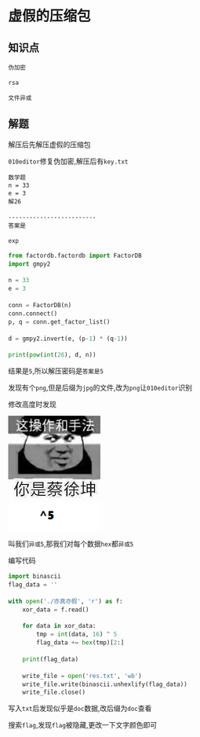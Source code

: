 # 虚假的压缩包

## 知识点

`伪加密`

`rsa`

`文件异或`

## 解题

解压后先解压虚假的压缩包

`010editor`修复伪加密,解压后有`key.txt`

```
数学题
n = 33
e = 3
解26

-------------------------
答案是
```

`exp`

```python
from factordb.factordb import FactorDB
import gmpy2

n = 33
e = 3

conn = FactorDB(n)
conn.connect()
p, q = conn.get_factor_list()

d = gmpy2.invert(e, (p-1) * (q-1))

print(pow(int(26), d, n))
```

结果是`5`,所以解压密码是`答案是5`

发现有个`png`,但是后缀为`jpg`的文件,改为`png`让`010editor`识别

修改高度时发现

![image-20231128222113951](./img/62-1.png)

叫我们`异或5`,那我们对每个数据`hex`都`异或5`

编写代码

```python
import binascii
flag_data = ''

with open('./亦真亦假', 'r') as f:
    xor_data = f.read()
    
    for data in xor_data:
        tmp = int(data, 16) ^ 5
        flag_data += hex(tmp)[2:]
        
    print(flag_data)
    
    write_file = open('res.txt', 'wb')
    write_file.write(binascii.unhexlify(flag_data))
    write_file.close()
```

写入`txt`后发现似乎是`doc`数据,改后缀为`doc`查看

搜索`flag`,发现`flag`被隐藏,更改一下文字颜色即可